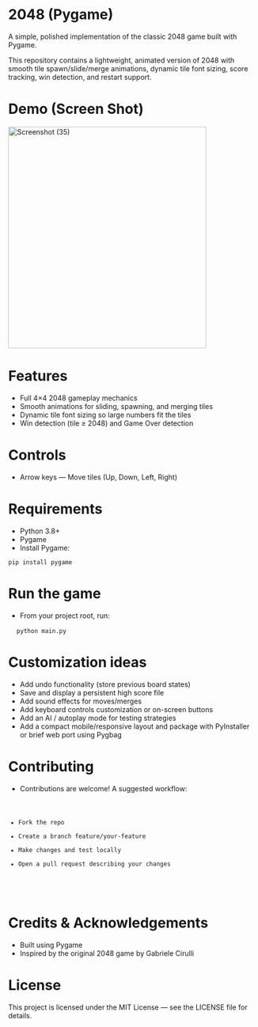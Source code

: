 # 2048 (Pygame)

A simple, polished implementation of the classic 2048 game built with Pygame.

This repository contains a lightweight, animated version of 2048 with smooth tile spawn/slide/merge animations, dynamic tile font sizing, score tracking, win detection, and restart support.

# Demo (Screen Shot)
<img width="400" height="448" alt="Screenshot (35)" src="https://github.com/user-attachments/assets/1c329574-eaff-42c8-8a10-31d5f80f30f1" />

# Features
- Full 4×4 2048 gameplay mechanics
- Smooth animations for sliding, spawning, and merging tiles
- Dynamic tile font sizing so large numbers fit the tiles
- Win detection (tile ≥ 2048) and Game Over detection

# Controls
- Arrow keys — Move tiles (Up, Down, Left, Right)

# Requirements
- Python 3.8+
- Pygame
- Install Pygame:
<pre>
<code>pip install pygame</code>
</pre>

# Run the game
- From your project root, run:
<pre>
  <code>python main.py</code>
</pre>

# Customization ideas
- Add undo functionality (store previous board states)
- Save and display a persistent high score file
- Add sound effects for moves/merges
- Add keyboard controls customization or on-screen buttons
- Add an AI / autoplay mode for testing strategies
- Add a compact mobile/responsive layout and package with PyInstaller or brief web port using Pygbag


# Contributing
- Contributions are welcome! A suggested workflow:
<pre>
<code>
<ul>
<li>Fork the repo</li>
<li>Create a branch feature/your-feature</li>
<li>Make changes and test locally</li>
<li>Open a pull request describing your changes</li>
</ul>
</code>
</pre>

# Credits & Acknowledgements
- Built using Pygame
- Inspired by the original 2048 game by Gabriele Cirulli

# License 
This project is licensed under the MIT License — see the LICENSE file for details.


